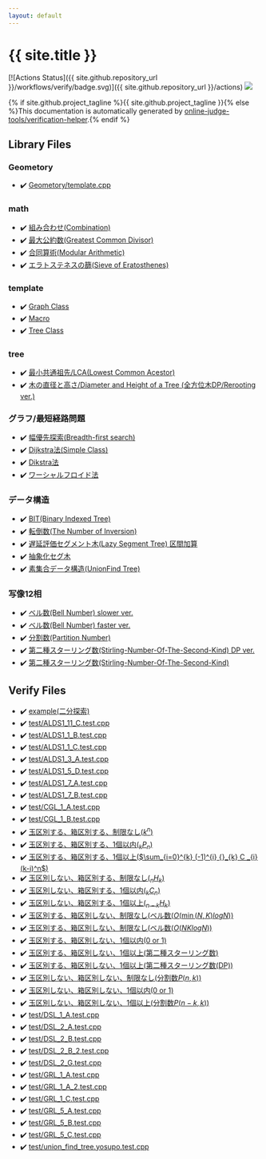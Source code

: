```yaml
---
layout: default
---
```


<!-- mathjax config similar to math.stackexchange -->
<script type="text/javascript" async
  src="https://cdnjs.cloudflare.com/ajax/libs/mathjax/2.7.5/MathJax.js?config=TeX-MML-AM_CHTML">
</script>
<script type="text/x-mathjax-config">
  MathJax.Hub.Config({
    TeX: { equationNumbers: { autoNumber: "AMS" }},
    tex2jax: {
      inlineMath: [ ['$','$'] ],
      processEscapes: true
    },
    "HTML-CSS": { matchFontHeight: false },
    displayAlign: "left",
    displayIndent: "2em"
  });
</script>

<script type="text/javascript" src="https://cdnjs.cloudflare.com/ajax/libs/jquery/3.4.1/jquery.min.js"></script>
<script src="https://cdn.jsdelivr.net/npm/jquery-balloon-js@1.1.2/jquery.balloon.min.js" integrity="sha256-ZEYs9VrgAeNuPvs15E39OsyOJaIkXEEt10fzxJ20+2I=" crossorigin="anonymous"></script>
<script type="text/javascript" src="assets/js/copy-button.js"></script>
<link rel="stylesheet" href="assets/css/copy-button.css" />


# {{ site.title }}

[![Actions Status]({{ site.github.repository_url }}/workflows/verify/badge.svg)]({{ site.github.repository_url }}/actions)
<a href="{{ site.github.repository_url }}"><img src="https://img.shields.io/github/last-commit/{{ site.github.owner_name }}/{{ site.github.repository_name }}" /></a>

{% if site.github.project_tagline %}{{ site.github.project_tagline }}{% else %}This documentation is automatically generated by <a href="https://github.com/online-judge-tools/verification-helper">online-judge-tools/verification-helper</a>.{% endif %}

## Library Files

<div id="952c4b3955adb7d8aa8e139cd4391db8"></div>

### Geometory

* :heavy_check_mark: <a href="library/geometory/template.cpp.html">Geometory/template.cpp</a>


<div id="7e676e9e663beb40fd133f5ee24487c2"></div>

### math

* :heavy_check_mark: <a href="library/math/comb.hpp.html">組み合わせ(Combination)</a>
* :heavy_check_mark: <a href="library/math/gcd.hpp.html">最大公約数(Greatest Common Divisor)</a>
* :heavy_check_mark: <a href="library/math/mint.hpp.html">合同算術(Modular Arithmetic)</a>
* :heavy_check_mark: <a href="library/math/sieve_of_eratosthenes.cpp.html">エラトステネスの篩(Sieve of Eratosthenes)</a>


<div id="66f6181bcb4cff4cd38fbc804a036db6"></div>

### template

* :heavy_check_mark: <a href="library/graph/template.hpp.html">Graph Class</a>
* :heavy_check_mark: <a href="library/macro/macros.hpp.html">Macro</a>
* :heavy_check_mark: <a href="library/tree/template.cpp.html">Tree Class</a>


<div id="c0af77cf8294ff93a5cdb2963ca9f038"></div>

### tree

* :heavy_check_mark: <a href="library/tree/lca.cpp.html">最小共通祖先/LCA(Lowest Common Acestor)</a>
* :heavy_check_mark: <a href="library/tree/tree-diameter-height.cpp.html">木の直径と高さ/Diameter and Height of a Tree (全方位木DP/Rerooting ver.)</a>


<div id="64bd4d1b924015ba12846ca8fcc2a63b"></div>

### グラフ/最短経路問題

* :heavy_check_mark: <a href="library/graph/shortest_path/bfs.hpp.html">幅優先探索(Breadth-first search)</a>
* :heavy_check_mark: <a href="library/graph/shortest_path/dijkstra.cpp.html">Dijkstra法(Simple Class)</a>
* :heavy_check_mark: <a href="library/graph/shortest_path/dijkstra.hpp.html">Dikstra法</a>
* :heavy_check_mark: <a href="library/graph/shortest_path/warshall-floyd.cpp.html">ワーシャルフロイド法</a>


<div id="c1c7278649b583761cecd13e0628181d"></div>

### データ構造

* :heavy_check_mark: <a href="library/data_structure/bit.cpp.html">BIT(Binary Indexed Tree)</a>
* :heavy_check_mark: <a href="library/data_structure/inversion-num.cpp.html">転倒数(The Number of Inversion)</a>
* :heavy_check_mark: <a href="library/data_structure/lazy-segment-tree-raq.cpp.html">遅延評価セグメント木(Lazy Segment Tree) 区間加算</a>
* :heavy_check_mark: <a href="library/data_structure/segment-tree.cpp.html">抽象化セグ木</a>
* :heavy_check_mark: <a href="library/data_structure/unionfind.hpp.html">素集合データ構造(UnionFind Tree)</a>


<div id="9f51e9d7dafe7714c7b48d2b6a166473"></div>

### 写像12相

* :heavy_check_mark: <a href="library/math/bell-number-2.cpp.html">ベル数(Bell Number) slower ver.</a>
* :heavy_check_mark: <a href="library/math/bell-number.cpp.html">ベル数(Bell Number) faster ver.</a>
* :heavy_check_mark: <a href="library/math/partition-number.cpp.html">分割数(Partition Number)</a>
* :heavy_check_mark: <a href="library/math/stiring-number-second-dp.cpp.html">第二種スターリング数(Stirling-Number-Of-The-Second-Kind) DP ver.</a>
* :heavy_check_mark: <a href="library/math/stiring-number-second.cpp.html">第二種スターリング数(Stirling-Number-Of-The-Second-Kind)</a>


## Verify Files

* :heavy_check_mark: <a href="verify/example/example.test.cpp.html">example(二分探索)</a>
* :heavy_check_mark: <a href="verify/test/ALDS1_11_C.test.cpp.html">test/ALDS1_11_C.test.cpp</a>
* :heavy_check_mark: <a href="verify/test/ALDS1_1_B.test.cpp.html">test/ALDS1_1_B.test.cpp</a>
* :heavy_check_mark: <a href="verify/test/ALDS1_1_C.test.cpp.html">test/ALDS1_1_C.test.cpp</a>
* :heavy_check_mark: <a href="verify/test/ALDS1_3_A.test.cpp.html">test/ALDS1_3_A.test.cpp</a>
* :heavy_check_mark: <a href="verify/test/ALDS1_5_D.test.cpp.html">test/ALDS1_5_D.test.cpp</a>
* :heavy_check_mark: <a href="verify/test/ALDS1_7_A.test.cpp.html">test/ALDS1_7_A.test.cpp</a>
* :heavy_check_mark: <a href="verify/test/ALDS1_7_B.test.cpp.html">test/ALDS1_7_B.test.cpp</a>
* :heavy_check_mark: <a href="verify/test/CGL_1_A.test.cpp.html">test/CGL_1_A.test.cpp</a>
* :heavy_check_mark: <a href="verify/test/CGL_1_B.test.cpp.html">test/CGL_1_B.test.cpp</a>
* :heavy_check_mark: <a href="verify/test/DPL_5_A.test.cpp.html">玉区別する、箱区別する、制限なし($k^{n}$)</a>
* :heavy_check_mark: <a href="verify/test/DPL_5_B.test.cpp.html">玉区別する、箱区別する、1個以内(${}_k P _n$)</a>
* :heavy_check_mark: <a href="verify/test/DPL_5_C.test.cpp.html">玉区別する、箱区別する、1個以上($\sum_{i=0}^{k} (-1)^{i} {}_{k} C _{i} (k-i)^n$)</a>
* :heavy_check_mark: <a href="verify/test/DPL_5_D.test.cpp.html">玉区別しない、箱区別する、制限なし(${}_n H _k$)</a>
* :heavy_check_mark: <a href="verify/test/DPL_5_E.test.cpp.html">玉区別しない、箱区別する、1個以内(${}_k C _n$)</a>
* :heavy_check_mark: <a href="verify/test/DPL_5_F.test.cpp.html">玉区別しない、箱区別する、1個以上(${}_{n-k} H _k$)</a>
* :heavy_check_mark: <a href="verify/test/DPL_5_G.test.cpp.html">玉区別する、箱区別しない、制限なし(ベル数($O(\min(N,K)log N$))</a>
* :heavy_check_mark: <a href="verify/test/DPL_5_G_2.test.cpp.html">玉区別する、箱区別しない、制限なし(ベル数($O(NKlog N$))</a>
* :heavy_check_mark: <a href="verify/test/DPL_5_H.test.cpp.html">玉区別する、箱区別しない、1個以内(0 or 1)</a>
* :heavy_check_mark: <a href="verify/test/DPL_5_I.test.cpp.html">玉区別する、箱区別しない、1個以上(第二種スターリング数)</a>
* :heavy_check_mark: <a href="verify/test/DPL_5_I_DP.test.cpp.html">玉区別する、箱区別しない、1個以上(第二種スターリング数(DP))</a>
* :heavy_check_mark: <a href="verify/test/DPL_5_J.test.cpp.html">玉区別しない、箱区別しない、制限なし(分割数$P(n,k)$)</a>
* :heavy_check_mark: <a href="verify/test/DPL_5_K.test.cpp.html">玉区別しない、箱区別しない、1個以内(0 or 1)</a>
* :heavy_check_mark: <a href="verify/test/DPL_5_L.test.cpp.html">玉区別しない、箱区別しない、1個以上(分割数$P(n-k,k)$)</a>
* :heavy_check_mark: <a href="verify/test/DSL_1_A.test.cpp.html">test/DSL_1_A.test.cpp</a>
* :heavy_check_mark: <a href="verify/test/DSL_2_A.test.cpp.html">test/DSL_2_A.test.cpp</a>
* :heavy_check_mark: <a href="verify/test/DSL_2_B.test.cpp.html">test/DSL_2_B.test.cpp</a>
* :heavy_check_mark: <a href="verify/test/DSL_2_B_2.test.cpp.html">test/DSL_2_B_2.test.cpp</a>
* :heavy_check_mark: <a href="verify/test/DSL_2_G.test.cpp.html">test/DSL_2_G.test.cpp</a>
* :heavy_check_mark: <a href="verify/test/GRL_1_A.test.cpp.html">test/GRL_1_A.test.cpp</a>
* :heavy_check_mark: <a href="verify/test/GRL_1_A_2.test.cpp.html">test/GRL_1_A_2.test.cpp</a>
* :heavy_check_mark: <a href="verify/test/GRL_1_C.test.cpp.html">test/GRL_1_C.test.cpp</a>
* :heavy_check_mark: <a href="verify/test/GRL_5_A.test.cpp.html">test/GRL_5_A.test.cpp</a>
* :heavy_check_mark: <a href="verify/test/GRL_5_B.test.cpp.html">test/GRL_5_B.test.cpp</a>
* :heavy_check_mark: <a href="verify/test/GRL_5_C.test.cpp.html">test/GRL_5_C.test.cpp</a>
* :heavy_check_mark: <a href="verify/test/union_find_tree.yosupo.test.cpp.html">test/union_find_tree.yosupo.test.cpp</a>


